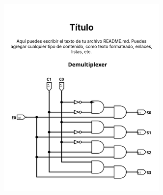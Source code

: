 <div align="center" style="background-color:white; color:black; padding: 20px;">
  
# Título

Aquí puedes escribir el texto de tu archivo README.md. Puedes agregar cualquier tipo de contenido, como texto formateado, enlaces, listas, etc.


![demultiplexer](https://github.com/matuneville/uba-orga1/blob/main/Practica/Resueltos/Guia2/circuitos_svg/7_demultiplexer.svg)



</div>
